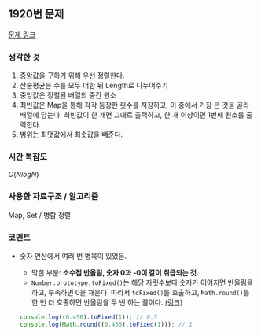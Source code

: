 ## 1920번 문제

[문제 링크](https://www.acmicpc.net/problem/2108)

### 생각한 것

1. 중앙값을 구하기 위해 우선 정렬한다.
2. 산술평균은 수를 모두 더한 뒤 Length로 나누어주기
3. 중앙값은 정렬된 배열의 중간 원소
4. 최빈값은 Map을 통해 각각 등장한 횟수를 저장하고, 이 중에서 가장 큰 것을 골라 배열에 담는다. 최빈값이 한 개면 그대로 출력하고, 한 개 이상이면 1번째 원소를 출력한다.
5. 범위는 최댓값에서 최솟값을 빼준다.

### 시간 복잡도

$O(NlogN)$

### 사용한 자료구조 / 알고리즘

Map, Set / 병합 정렬

### 코멘트

- 숫자 연산에서 여러 번 병목이 있었음.

  - 막힌 부분: **소수점 반올림, 숫자 0과 -0이 같이 취급되는 것.**
  - `Number.prototype.toFixed()`는 해당 자릿수보다 숫자가 이어지면 반올림을 하고, 부족하면 0을 채운다. 따라서 `toFixed()`를 호출하고, `Math.round()`를 한 번 더 호출하면 반올림을 두 번 하는 꼴이다. [(링크)](https://developer.mozilla.org/ko/docs/Web/JavaScript/Reference/Global_Objects/Number/toFixed#%EC%84%A4%EB%AA%85)

  ```js
  console.log((0.456).toFixed(1)); // 0.5
  console.log(Math.round((0.456).toFixed(1))); // 1
  ```
